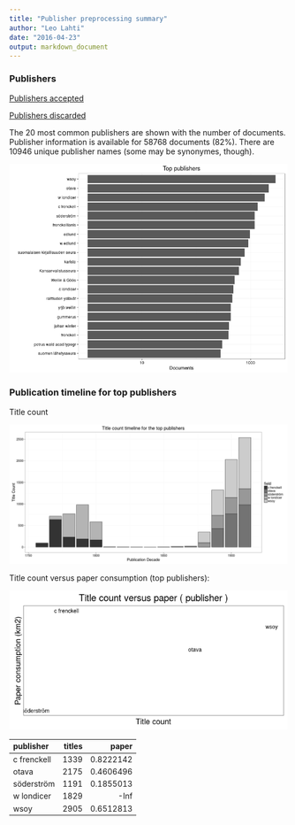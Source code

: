 ```yaml
---
title: "Publisher preprocessing summary"
author: "Leo Lahti"
date: "2016-04-23"
output: markdown_document
---
```



### Publishers

[Publishers accepted](output.tables/publisher_accepted.csv)

[Publishers discarded](output.tables/publisher_discarded.csv)



The 20 most common publishers are shown with the number of documents. Publisher information is available for 58768 documents (82%). There are 10946 unique publisher names (some may be synonymes, though).


![plot of chunk summarypublisher2](figure/summarypublisher2-1.png)

### Publication timeline for top publishers

Title count

![plot of chunk summaryTop10pubtimeline](figure/summaryTop10pubtimeline-1.png)



Title count versus paper consumption (top publishers):

![plot of chunk publishertitlespapers](figure/publishertitlespapers-1.png)

|publisher   | titles|     paper|
|:-----------|------:|---------:|
|c frenckell |   1339| 0.8222142|
|otava       |   2175| 0.4606496|
|söderström  |   1191| 0.1855013|
|w londicer  |   1829|      -Inf|
|wsoy        |   2905| 0.6512813|
